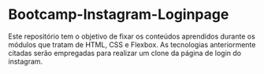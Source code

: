 # Bootcamp-Instagram-Loginpage

Este repositório tem o objetivo de fixar os conteúdos aprendidos durante os módulos que tratam de HTML, CSS e Flexbox.
As tecnologias anteriormente citadas serão empregadas para realizar um clone da página de login do instagram.

